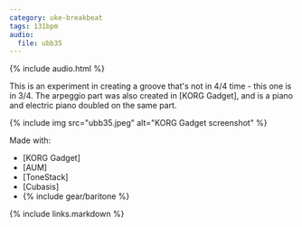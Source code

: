 ```yaml
---
category: uke-breakbeat
tags: 131bpm
audio:
  file: ubb35
---
```

{% include audio.html %}

This is an experiment in creating a groove that's not in 4/4 time - this one is in 3/4. The arpeggio part was also created in [KORG Gadget], and is a piano and electric piano doubled on the same part.

{% include img src="ubb35.jpeg" alt="KORG Gadget screenshot" %}

Made with:

* [KORG Gadget]
* [AUM]
* [ToneStack]
* [Cubasis]
* {% include gear/baritone %}

{% include links.markdown %}